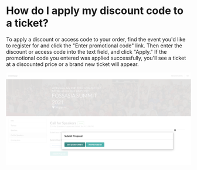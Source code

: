 # How do I apply my discount code to a ticket?


To apply a discount or access code to your order, find the event you'd like to register for and click the "Enter promotional code" link. Then enter the discount or access code into the text field, and click "Apply." If the promotional code you entered was applied successfully, you'll see a ticket at a discounted price or a brand new ticket will appear. 

![Overview page](/event-setup/images/Session-details-2-2.png)
